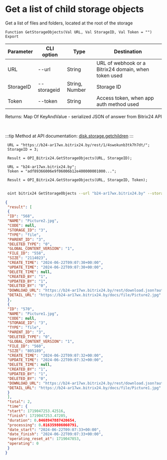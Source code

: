 ﻿---
sidebar_position: 5
---

# Get a list of child storage objects
 Get a list of files and folders, located at the root of the storage



`Function GetStorageObjects(Val URL, Val StorageID, Val Token = "") Export`

 | Parameter | CLI option | Type | Destination |
 |-|-|-|-|
 | URL | --url | String | URL of webhook or a Bitrix24 domain, when token used |
 | StorageID | --storageid | String, Number | Storage ID |
 | Token | --token | String | Access token, when app auth method used |

 
 Returns: Map Of KeyAndValue - serialized JSON of answer from Bitrix24 API

<br/>

:::tip
Method at API documentation: [disk.storage.getchildren](https://dev.1c-bitrix.ru/rest_help/disk/storage/disk_storage_getchildren.php)
:::
<br/>


```bsl title="Code example"
 URL = "https://b24-ar17wx.bitrix24.by/rest/1/4swokunb3tk7h7dt/";
 StorageID = 3;
 
 Result = OPI_Bitrix24.GetStorageObjects(URL, StorageID);
 
 URL = "b24-ar17wx.bitrix24.by";
 Token = "adf89366006e9f06006b12e400000001000...";
 
 Result = OPI_Bitrix24.GetStorageObjects(URL, StorageID, Token);
```
	


```sh title="CLI command example"
 
 oint bitrix24 GetStorageObjects --url "b24-ar17wx.bitrix24.by" --storageid %storageid% --token "b9df7366006e9f06006b12e400000001000..."

```

```json title="Result"
{
 "result": [
 {
 "ID": "568",
 "NAME": "Picture2.jpg",
 "CODE": null,
 "STORAGE_ID": "3",
 "TYPE": "file",
 "PARENT_ID": "3",
 "DELETED_TYPE": "0",
 "GLOBAL_CONTENT_VERSION": "1",
 "FILE_ID": "558",
 "SIZE": "2114023",
 "CREATE_TIME": "2024-06-22T09:07:30+00:00",
 "UPDATE_TIME": "2024-06-22T09:07:30+00:00",
 "DELETE_TIME": null,
 "CREATED_BY": "1",
 "UPDATED_BY": "1",
 "DELETED_BY": "0",
 "DOWNLOAD_URL": "https://b24-ar17wx.bitrix24.by/rest/download.json?auth=efa17666006e9f06006b12e400000001000007b2f26f9898812ad669fd7da83d478d1a&token=disk%7CaWQ9NTY4Jl89NnBxNndlcmpudjQwY0tHNnZhdVN2VHZ2TTYwSmFFSXA%3D%7CImRvd25sb2FkfGRpc2t8YVdROU5UWTRKbDg5Tm5CeE5uZGxjbXB1ZGpRd1kwdEhOblpoZFZOMlZIWjJUVFl3U21GRlNYQT18ZWZhMTc2NjYwMDZlOWYwNjAwNmIxMmU0MDAwMDAwMDEwMDAwMDdiMmYyNmY5ODk4ODEyYWQ2NjlmZDdkYTgzZDQ3OGQxYSI%3D.qSfz7Ap6RM8nwlRRrw4lqlYcNQoHQJMcdzSbvlLHw60%3D",
 "DETAIL_URL": "https://b24-ar17wx.bitrix24.by/docs/file/Picture2.jpg"
 },
 {
 "ID": "570",
 "NAME": "Picture1.jpg",
 "CODE": null,
 "STORAGE_ID": "3",
 "TYPE": "file",
 "PARENT_ID": "3",
 "DELETED_TYPE": "0",
 "GLOBAL_CONTENT_VERSION": "1",
 "FILE_ID": "560",
 "SIZE": "805189",
 "CREATE_TIME": "2024-06-22T09:07:32+00:00",
 "UPDATE_TIME": "2024-06-22T09:07:32+00:00",
 "DELETE_TIME": null,
 "CREATED_BY": "1",
 "UPDATED_BY": "1",
 "DELETED_BY": "0",
 "DOWNLOAD_URL": "https://b24-ar17wx.bitrix24.by/rest/download.json?auth=efa17666006e9f06006b12e400000001000007b2f26f9898812ad669fd7da83d478d1a&token=disk%7CaWQ9NTcwJl89SmpkOWlyMGpwS1N1TEI1aWxIWWxtU0JtTllsT1BoNVI%3D%7CImRvd25sb2FkfGRpc2t8YVdROU5UY3dKbDg5U21wa09XbHlNR3B3UzFOMVRFSTFhV3hJV1d4dFUwSnRUbGxzVDFCb05WST18ZWZhMTc2NjYwMDZlOWYwNjAwNmIxMmU0MDAwMDAwMDEwMDAwMDdiMmYyNmY5ODk4ODEyYWQ2NjlmZDdkYTgzZDQ3OGQxYSI%3D.X8XQ3FtYG30XrOGGxoO1p%2FXistiComyxQei37Xh%2B%2FIM%3D",
 "DETAIL_URL": "https://b24-ar17wx.bitrix24.by/docs/file/Picture1.jpg"
 }
 ],
 "total": 2,
 "time": {
 "start": 1719047253.42516,
 "finish": 1719047253.47205,
 "duration": 0.0468947887420654,
 "processing": 0.016359806060791,
 "date_start": "2024-06-22T09:07:33+00:00",
 "date_finish": "2024-06-22T09:07:33+00:00",
 "operating_reset_at": 1719047853,
 "operating": 0
 }
}
```
